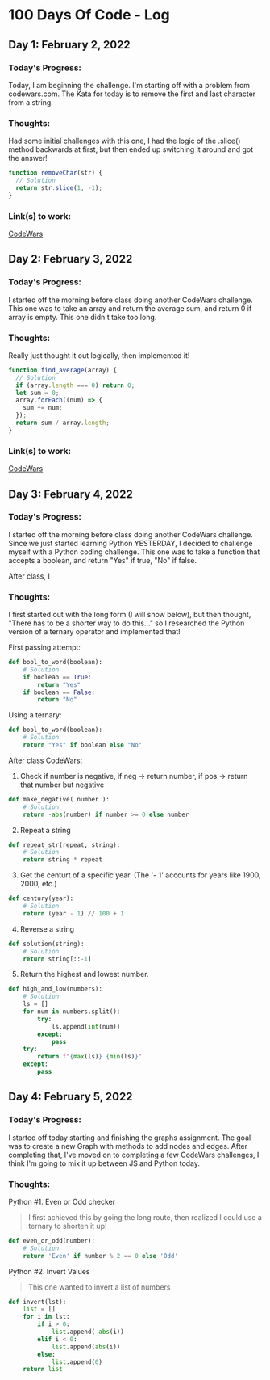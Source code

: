 # 100 Days Of Code - Log

## Day 1: February 2, 2022

### Today's Progress:

Today, I am beginning the challenge. I'm starting off with a problem from codewars.com. The Kata for today is to remove the first and last character from a string.

### Thoughts:

Had some initial challenges with this one, I had the logic of the .slice() method backwards at first, but then ended up switching it around and got the answer!

```js
function removeChar(str) {
  // Solution
  return str.slice(1, -1);
}
```

### Link(s) to work:

[CodeWars](https://www.codewars.com/kata/56bc28ad5bdaeb48760009b0/solutions/javascript)

## Day 2: February 3, 2022

### Today's Progress:

I started off the morning before class doing another CodeWars challenge. This one was to take an array and return the average sum, and return 0 if array is empty. This one didn't take too long.

### Thoughts:

Really just thought it out logically, then implemented it!

```js
function find_average(array) {
  // Solution
  if (array.length === 0) return 0;
  let sum = 0;
  array.forEach((num) => {
    sum += num;
  });
  return sum / array.length;
}
```

### Link(s) to work:

[CodeWars](https://www.codewars.com/kata/57a2013acf1fa5bfc4000921/solutions/javascript)

## Day 3: February 4, 2022

### Today's Progress:

I started off the morning before class doing another CodeWars challenge. Since we just started learning Python YESTERDAY, I decided to challenge myself with a Python coding challenge. This one was to take a function that accepts a boolean, and return "Yes" if true, "No" if false.

After class, I

### Thoughts:

I first started out with the long form (I will show below), but then thought, "There has to be a shorter way to do this..." so I researched the Python version of a ternary operator and implemented that!

First passing attempt:

```python
def bool_to_word(boolean):
    # Solution
    if boolean == True:
        return "Yes"
    if boolean == False:
        return "No"
```

Using a ternary:

```python
def bool_to_word(boolean):
    # Solution
    return "Yes" if boolean else "No"
```

After class CodeWars:

1. Check if number is negative, if neg -> return number, if pos -> return that number but negative

```python
def make_negative( number ):
    # Solution
    return -abs(number) if number >= 0 else number
```

2. Repeat a string

```python
def repeat_str(repeat, string):
    # Solution
    return string * repeat
```

3. Get the centurt of a specific year. (The '- 1' accounts for years like 1900, 2000, etc.)

```python
def century(year):
    # Solution
    return (year - 1) // 100 + 1
```

4. Reverse a string

```python
def solution(string):
    # Solution
    return string[::-1]
```

5. Return the highest and lowest number.

```python
def high_and_low(numbers):
    # Solution
    ls = []
    for num in numbers.split():
        try:
            ls.append(int(num))
        except:
            pass
    try:
        return f"{max(ls)} {min(ls)}"
    except:
        pass
```

## Day 4: February 5, 2022

### Today's Progress:

I started off today starting and finishing the graphs assignment. The goal was to create a new Graph with methods to add nodes and edges. After completing that, I've moved on to completing a few CodeWars challenges, I think I'm going to mix it up between JS and Python today.

### Thoughts:

Python #1. Even or Odd checker

> I first achieved this by going the long route, then realized I could use a ternary to shorten it up!

```python
def even_or_odd(number):
    # Solution
    return 'Even' if number % 2 == 0 else 'Odd'
```

Python #2. Invert Values

> This one wanted to invert a list of numbers

```python
def invert(lst):
    list = []
    for i in lst:
        if i > 0:
            list.append(-abs(i))
        elif i < 0:
            list.append(abs(i))
        else:
            list.append(0)
    return list
```

